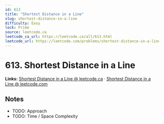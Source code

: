 ```yaml
--- 
id: 613
title: "Shortest Distance in a Line"
slug: shortest-distance-in-a-line
difficulty: Easy
lock: Prime
source: leetcode.ca
leetcode_ca_url: https://leetcode.ca/all/613.html
leetcode_url: https://leetcode.com/problems/shortest-distance-in-a-line/
---
```


# 613. Shortest Distance in a Line

**Links:** [Shortest Distance in a Line @ leetcode.ca](https://leetcode.ca/all/613.html) · [Shortest Distance in a Line @ leetcode.com](https://leetcode.com/problems/shortest-distance-in-a-line/)

## Notes
- TODO: Approach
- TODO: Time / Space Complexity
